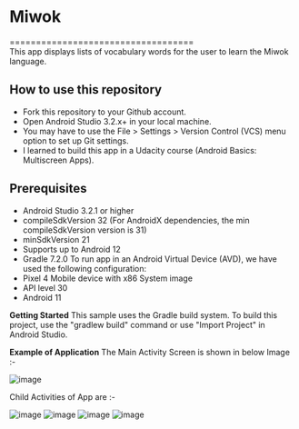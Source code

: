 # <bold>Miwok</bold>
<bold>===================================</br></bold>
This app displays lists of vocabulary words for the user to learn the Miwok language.

**How to use this repository**
--------------
- Fork this repository to your Github account.
- Open Android Studio 3.2.x+ in your local machine.
- You may have to use the File > Settings > Version Control (VCS) menu option to set up Git settings.
-  I learned to build this app in a Udacity course (Android Basics: Multiscreen Apps).


**Prerequisites**
--------------
- Android Studio 3.2.1 or higher
- compileSdkVersion 32 (For AndroidX dependencies, the min compileSdkVersion version is 31)
- minSdkVersion 21
- Supports up to Android 12
- Gradle 7.2.0
To run app in an Android Virtual Device (AVD), we have used the following configuration:
- Pixel 4 Mobile device with x86 System image
- API level 30
- Android 11

**Getting Started** 
This sample uses the Gradle build system. To build this project, use the "gradlew build" command or use "Import Project" in Android Studio.

**Example of Application**
The Main Activity Screen is shown in below Image :-


![image](https://user-images.githubusercontent.com/97116103/167854743-07754648-b6d7-420c-b439-b561608e3118.png)

Child Activities of App are :- 


![image](https://user-images.githubusercontent.com/97116103/167854795-e4e40e10-d645-4ddb-89cc-c8a1791ff59a.png)
![image](https://user-images.githubusercontent.com/97116103/167855342-ce2a5aa2-3d06-41b0-8db9-ae0838a72c81.png)
![image](https://user-images.githubusercontent.com/97116103/167855381-f9f344de-caca-4b25-a07d-939d6235b758.png)
![image](https://user-images.githubusercontent.com/97116103/167855414-8277c878-caf1-4781-a2d1-09b2381e7da8.png)



